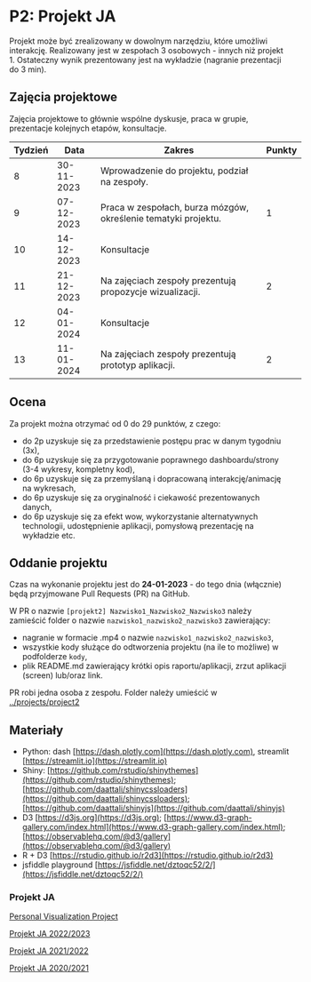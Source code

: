 # P2: Projekt JA 

Projekt może być zrealizowany w dowolnym narzędziu, które umożliwi interakcję. Realizowany jest w zespołach 3 osobowych - innych niż projekt 1. Ostateczny wynik prezentowany jest na wykładzie (nagranie prezentacji do 3 min).

## Zajęcia projektowe

Zajęcia projektowe to głównie wspólne dyskusje, praca w grupie, prezentacje kolejnych etapów, konsultacje.

<table style="undefined;table-layout: fixed; width: 526px"> <colgroup> <col style="width: 59.116667px"> <col style="width: 82.116667px"> <col style="width: 331.116667px"> <col style="width: 54.116667px"> </colgroup> <thead> <tr> <th>Tydzień</th> <th>Data</th> <th>Zakres</th> <th>Punkty</th> </tr> </thead> <tbody> <tr> <td>8<br></td> <td>30-11-2023</td> <td>Wprowadzenie do projektu, podział na zespoły.</td> <td></td> </tr> <tr> <td>9</td> <td>07-12-2023</td> <td>Praca w zespołach, burza mózgów, określenie tematyki projektu.</td> <td>1</td> </tr> <tr> <td>10<br></td> <td>14-12-2023</td> <td>Konsultacje </td> <td></td> </tr> <tr> <td>11<br></td> <td>21-12-2023</td> <td>Na zajęciach zespoły prezentują propozycje wizualizacji.</td> <td>2</td> </tr> <tr> <td>12</td> <td>04-01-2024</td> <td>Konsultacje</td> <td></td> </tr> <tr> <td>13</td> <td>11-01-2024</td> <td>Na zajęciach zespoły prezentują prototyp aplikacji.</td> <td>2</td> </tr> </tbody> </table>

## Ocena

Za projekt można otrzymać od 0 do 29 punktów, z czego:

-   do 2p uzyskuje się za przedstawienie postępu prac w danym tygodniu (3x),
-   do 6p uzyskuje się za przygotowanie poprawnego dashboardu/strony (3-4 wykresy, kompletny kod),
-   do 6p uzyskuje się za przemyślaną i dopracowaną interakcję/animację na wykresach,
-   do 6p uzyskuje się za oryginalność i ciekawość prezentowanych danych,
-   do 6p uzyskuje się za efekt wow, wykorzystanie alternatywnych technologii, udostępnienie aplikacji, pomysłową prezentację na wykładzie etc.

## Oddanie projektu

Czas na wykonanie projektu jest do **24-01-2023** - do tego dnia (włącznie) będą przyjmowane Pull Requests (PR) na GitHub.

W PR o nazwie `[projekt2] Nazwisko1_Nazwisko2_Nazwisko3` należy zamieścić folder o nazwie `nazwisko1_nazwisko2_nazwisko3` zawierający:

-   nagranie w formacie .mp4 o nazwie `nazwisko1_nazwisko2_nazwisko3`,
-   wszystkie kody służące do odtworzenia projektu (na ile to możliwe) w podfolderze `kody`,
- plik README.md zawierający krótki opis raportu/aplikacji, zrzut aplikacji (screen) lub/oraz link.

PR robi jedna osoba z zespołu. Folder należy umieścić w [../projects/project2](https://github.com/kozaka93/2023Z-DataVisualizationTechniques/tree/main/projects/project2)

## Materiały

-   Python: dash [](https://dash.plotly.com/)[https://dash.plotly.com](https://dash.plotly.com), streamlit [](https://streamlit.io/)[https://streamlit.io](https://streamlit.io)
-   Shiny: [](https://github.com/rstudio/shinythemes)[https://github.com/rstudio/shinythemes](https://github.com/rstudio/shinythemes); [](https://github.com/daattali/shinycssloaders)[https://github.com/daattali/shinycssloaders](https://github.com/daattali/shinycssloaders); [](https://github.com/daattali/shinyjs)[https://github.com/daattali/shinyjs](https://github.com/daattali/shinyjs)
-   D3 [](https://d3js.org/)[https://d3js.org](https://d3js.org); [](https://www.d3-graph-gallery.com/index.html)[https://www.d3-graph-gallery.com/index.html](https://www.d3-graph-gallery.com/index.html); [](https://observablehq.com/@d3/gallery)[https://observablehq.com/@d3/gallery](https://observablehq.com/@d3/gallery)
-   R + D3 [](https://rstudio.github.io/r2d3)[https://rstudio.github.io/r2d3](https://rstudio.github.io/r2d3)
-   jsfiddle playground [](https://jsfiddle.net/dztoqc52/2/)[https://jsfiddle.net/dztoqc52/2/](https://jsfiddle.net/dztoqc52/2/)

### Projekt JA

[Personal Visualization Project](https://flowingdata.com/2008/09/09/winner-of-the-personal-visualization-project-is/)

[Projekt JA 2022/2023](https://github.com/MI2-Education/2023Z-DataVisualizationTechniques/tree/main/projects/project2)

[Projekt JA 2021/2022](https://github.com/MI2-Education/2022Z-DataVisualizationTechniques/tree/main/projects/project2)

[Projekt JA 2020/2021](https://github.com/MI2-Education/2021Z-DataVisualizationTechniques/tree/master/projects/project3)


